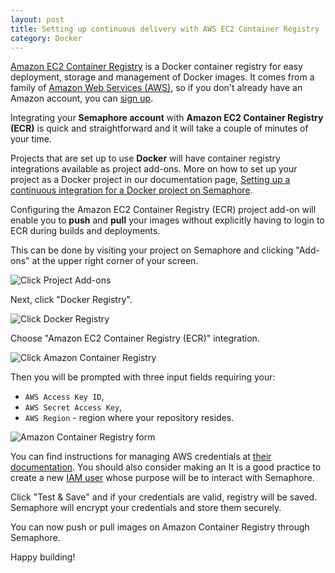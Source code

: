 ```yaml
---
layout: post
title: Setting up continuous delivery with AWS EC2 Container Registry
category: Docker
---
```


[Amazon EC2 Container Registry](https://aws.amazon.com/ecr/) is a Docker
container registry for easy deployment, storage and management of Docker images.
It comes from a family of [Amazon Web Services (AWS)](https://aws.amazon.com/),
so if you don't already have an Amazon account, you can
[sign up](https://portal.aws.amazon.com/gp/aws/developer/registration/index.html).

Integrating your **Semaphore account** with **Amazon EC2 Container Registry
(ECR)** is quick and straightforward and it will take a couple of minutes of
your time.

Projects that are set up to use **Docker** will have container registry
integrations available as project add-ons. More on how to set up your project
as a Docker project in our documentation page,
[Setting up a continuous integration for a Docker project on Semaphore](/docs/docker/setting-up-continuous-integration-for-docker-project.html).

Configuring the Amazon EC2 Container Registry (ECR) project add-on will enable
you to **push** and **pull** your images without explicitly having to login to
ECR during builds and deployments.

This can be done by visiting your project on Semaphore and clicking "Add-ons"
at the upper right corner of your screen.

<img src="/docs/assets/img/docker/shared/click-add-ons.png" class="img-responsive img-bordered" alt="Click Project Add-ons">

Next, click "Docker Registry".

<img src="/docs/assets/img/docker/shared/select-docker-registry.png" class="img-responsive img-bordered" alt="Click Docker Registry">

Choose "Amazon EC2 Container Registry (ECR)" integration.

<img src="/docs/assets/img/docker/setting-up-amazon-container-registry-for-your-project/select-amazon-container-registry.png" class="img-responsive img-bordered" alt="Click Amazon Container Registry">

Then you will be prompted with three input fields requiring
your:

  - `AWS Access Key ID`,
  - `AWS Secret Access Key`,
  - `AWS Region` - region where your repository resides.

<img src="/docs/assets/img/docker/setting-up-amazon-container-registry-for-your-project/amazon-container-registry-form.png" class="img-responsive img-bordered" alt="Amazon Container Registry form">

You can find instructions for managing AWS credentials at
[their documentation](http://docs.aws.amazon.com/general/latest/gr/managing-aws-access-keys.html).
You should also consider making an
It is a good practice to create a new [IAM user](http://docs.aws.amazon.com/IAM/latest/UserGuide/id_users_create.html)
whose purpose will be to interact with Semaphore.

Click "Test & Save" and if your credentials are valid, registry will be saved.
Semaphore will encrypt your credentials and store them securely.

You can now push or pull images on Amazon Container Registry through Semaphore.

Happy building!
